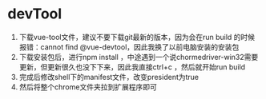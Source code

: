 # devTool
1. 下载vue-tool文件，建议不要下载git最新的版本，因为会在run build 的时候报错：cannot find @vue-devtool，因此我换了以前电脑安装的安装包
2. 下载安装包后，进行npm install ，中途遇到一个说chormedriver-win32需要更新，但更新很久也没下下来，因此我直接ctrl+c ，然后就开始run build 
3. 完成后修改shell下的manifest文件，改变president为true
4. 然后将整个chrome文件夹拉到扩展程序即可
